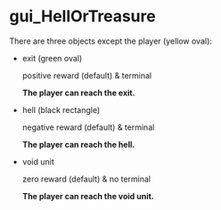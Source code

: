 # gui_HellOrTreasure

There are three objects except the player (yellow oval):

- exit (green oval)
  
  positive reward (default) & terminal
  
  **The player can reach the exit.**
  
- hell (black rectangle)

  negative reward (default) & terminal
  
  **The player can reach the hell.**
  
- void unit

  zero reward (default) & no terminal
  
  **The player can reach the void unit.**